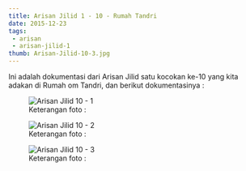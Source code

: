 ```yaml
---
title: Arisan Jilid 1 - 10 - Rumah Tandri
date: 2015-12-23
tags:
 - arisan
 - arisan-jilid-1
thumb: Arisan-Jilid-10-3.jpg
---
```


Ini adalah dokumentasi dari Arisan Jilid satu kocokan ke-10 yang kita adakan di Rumah om Tandri, dan berikut dokumentasinya :

<figure>
  <img class="lazy content-img" src="/story/assets/img/placeholder.png" data-src="/story/assets/img/Arisan-Jilid-10-1.jpg" alt="Arisan Jilid 10 - 1" />
  <figcaption>Keterangan foto :</figcaption>
</figure>


<figure>
  <img class="lazy content-img" src="/story/assets/img/placeholder.png" data-src="/story/assets/img/Arisan-Jilid-10-2.jpg" alt="Arisan Jilid 10 - 2" />
  <figcaption>Keterangan foto :</figcaption>
</figure>

<figure>
  <img class="lazy content-img" src="/story/assets/img/placeholder.png" data-src="/story/assets/img/Arisan-Jilid-10-3.jpg" alt="Arisan Jilid 10 - 3" />
  <figcaption>Keterangan foto :</figcaption>
</figure>